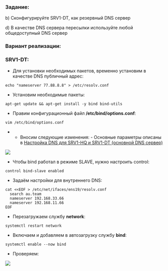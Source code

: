 ### Задание:

b) Сконфигурируйте SRV1-DT, как резервный DNS сервер

d) В качестве DNS сервера пересылки используйте любой общедоступный DNS сервер

### Вариант реализации:

### SRV1-DT:

- Для установки необходимых пакетов, временно установим в качестве DNS публичный адрес:

```
echo "nameserver 77.88.8.8" > /etc/resolv.conf
```

- Установим необходимые пакеты:

```
apt-get update && apt-get install -y bind bind-utils
```

- Правим конфигурационный файл **/etc/bind/options.conf**:

```
vim /etc/bind/options.conf
```

- - Вносим следующие изменения:
        - Основные параметры описаны в [Настройка DNS для SRV1-HQ и SRV1-DT (основной DNS сервер)](https://sysahelper.ru/mod/page/view.php?id=476)

![](https://sysahelper.ru/pluginfile.php/828/mod_page/content/3/image.png)

- Чтобы bind работал в режиме SLAVE, нужно настроить control:

```
control bind-slave enabled
```

- Задаём настройки для внутреннего DNS:

```
cat <<EOF > /etc/net/ifaces/ens19/resolv.conf
  search au.team
  nameserver 192.168.33.66
  nameserver 192.168.11.66
EOF
```

- Перезагружаем службу **network**:

```
systemctl restart network
```

- Включаем и добавляем в автозагрузку службу **bind**:

```
systemctl enable --now bind
```

- Проверяем:

![](https://sysahelper.ru/pluginfile.php/828/mod_page/content/3/image%20%281%29.png)